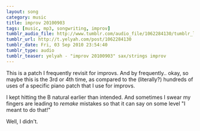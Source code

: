 ```yaml
---
layout: song
category: music
title: improv 20100903
tags: [music, mp3, songwriting, improv]
tumblr_audio_file: http://www.tumblr.com/audio_file/1062284130/tumblr_l87hn4fBnV1qzo4ep
tumblr_url: http://t.yelyah.com/post/1062284130
tumblr_date: Fri, 03 Sep 2010 23:54:40
tumblr_type: audio
tumblr_teaser: yelyah - "improv 20100903" sax/strings improv
---
```

This is a patch I frequently revisit for improvs. And by frequently.. okay, so maybe this is the 3rd or 4th time, as compared to the (literally?) hundreds of uses of a specific piano patch that I use for improvs.

I kept hitting the B natural earlier than intended. And sometimes I swear my fingers are leading to *remake* mistakes so that it can say on some level "I meant to do that!"

Well, I didn't.
